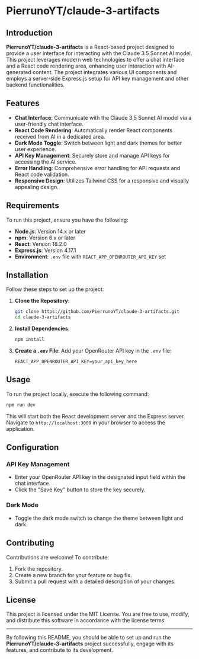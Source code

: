 # PierrunoYT/claude-3-artifacts

## Introduction
**PierrunoYT/claude-3-artifacts** is a React-based project designed to provide a user interface for interacting with the Claude 3.5 Sonnet AI model. This project leverages modern web technologies to offer a chat interface and a React code rendering area, enhancing user interaction with AI-generated content. The project integrates various UI components and employs a server-side Express.js setup for API key management and other backend functionalities.

## Features
- **Chat Interface**: Communicate with the Claude 3.5 Sonnet AI model via a user-friendly chat interface.
- **React Code Rendering**: Automatically render React components received from AI in a dedicated area.
- **Dark Mode Toggle**: Switch between light and dark themes for better user experience.
- **API Key Management**: Securely store and manage API keys for accessing the AI service.
- **Error Handling**: Comprehensive error handling for API requests and React code validation.
- **Responsive Design**: Utilizes Tailwind CSS for a responsive and visually appealing design.

## Requirements
To run this project, ensure you have the following:
- **Node.js**: Version 14.x or later
- **npm**: Version 6.x or later
- **React**: Version 18.2.0
- **Express.js**: Version 4.17.1
- **Environment**: `.env` file with `REACT_APP_OPENROUTER_API_KEY` set

## Installation
Follow these steps to set up the project:

1. **Clone the Repository**:
   ```bash
   git clone https://github.com/PierrunoYT/claude-3-artifacts.git
   cd claude-3-artifacts
   ```

2. **Install Dependencies**:
   ```bash
   npm install
   ```

3. **Create a `.env` File**:
   Add your OpenRouter API key in the `.env` file:
   ```plaintext
   REACT_APP_OPENROUTER_API_KEY=your_api_key_here
   ```

## Usage
To run the project locally, execute the following command:
```bash
npm run dev
```
This will start both the React development server and the Express server. Navigate to `http://localhost:3000` in your browser to access the application.

## Configuration
### API Key Management
- Enter your OpenRouter API key in the designated input field within the chat interface.
- Click the "Save Key" button to store the key securely.

### Dark Mode
- Toggle the dark mode switch to change the theme between light and dark.

## Contributing
Contributions are welcome! To contribute:
1. Fork the repository.
2. Create a new branch for your feature or bug fix.
3. Submit a pull request with a detailed description of your changes.

## License
This project is licensed under the MIT License. You are free to use, modify, and distribute this software in accordance with the license terms.

---

By following this README, you should be able to set up and run the **PierrunoYT/claude-3-artifacts** project successfully, engage with its features, and contribute to its development.